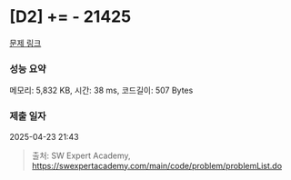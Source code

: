 # [D2] += - 21425 

[문제 링크](https://swexpertacademy.com/main/code/problem/problemDetail.do?contestProbId=AZD8K_UayDoDFAVs) 

### 성능 요약

메모리: 5,832 KB, 시간: 38 ms, 코드길이: 507 Bytes

### 제출 일자

2025-04-23 21:43



> 출처: SW Expert Academy, https://swexpertacademy.com/main/code/problem/problemList.do